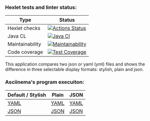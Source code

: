 ### Hexlet tests and linter status:
| Type            | Status                                                                                                                                                                               |
|-----------------|--------------------------------------------------------------------------------------------------------------------------------------------------------------------------------------|
| Hexlet checks   | [![Actions Status](https://github.com/CyberXAndrew/java-project-71/workflows/hexlet-check/badge.svg)](https://github.com/CyberXAndrew/java-project-71/actions)                       |
| Java CL         | [![Java CI](https://github.com/CyberXAndrew/java-project-71/actions/workflows/mybuild.yml/badge.svg)](https://github.com/CyberXAndrew/java-project-71/actions/workflows/mybuild.yml) |
| Maintainability | [![Maintainability](https://api.codeclimate.com/v1/badges/ef8ba98d297869af9a27/maintainability)](https://codeclimate.com/github/CyberXAndrew/java-project-71/maintainability)        |
| Code coverage   | [![Test Coverage](https://api.codeclimate.com/v1/badges/ef8ba98d297869af9a27/test_coverage)](https://codeclimate.com/github/CyberXAndrew/java-project-71/test_coverage) |

This application compares two json or yaml (yml) files and shows the difference in three selectable display formats:
stylish, plain and json.

### Asciinema's program execuiton:
| Default / Stylish                      | Plain | JSON |
|----------------------------------------| ---- |--------------|
| [YAML](https://asciinema.org/a/589167) | [YAML](https://asciinema.org/a/589192) | [YAML](https://asciinema.org/a/589776) |
| [JSON](https://asciinema.org/a/589166) | [JSON](https://asciinema.org/a/589191) | [JSON](https://asciinema.org/a/589775) |


